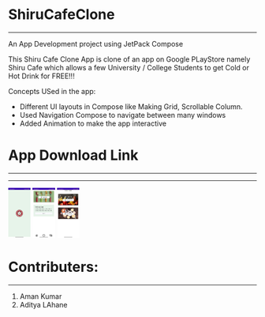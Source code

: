 # ShiruCafeClone
-------------------
An App Development project using JetPack Compose

This Shiru Cafe Clone App is clone of an app on Google PLayStore namely Shiru Cafe which allows a few University / College Students to get Cold or Hot Drink for FREE!!!

Concepts USed in the app:
- Different UI layouts in Compose like Making Grid, Scrollable Column.
- Used Navigation Compose to navigate between many windows
- Added Animation to make the app interactive

# App Download Link
--------------------
******
<p float="left">
  <img src="screenshots/splash.jpg"width=9% height= 8%/>
  <img src="screenshots/home.jpg"width=9% height=8% /> 
  <img src="screenshots/selectdrink.jpg" width=9% height=8% />
</p>


# Contributers:
-----------------
1. Aman Kumar
2. Aditya LAhane
